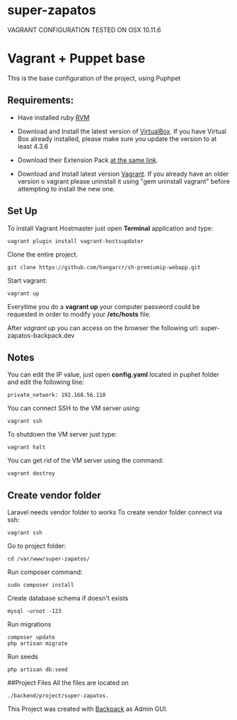 # super-zapatos

VAGRANT CONFIGURATION TESTED ON OSX 10.11.6
# Vagrant + Puppet base

This is the base configuration of the project, using Puphpet

## Requirements:
* Have installed ruby [RVM](http://rvm.io/)

* Download and Install the latest version of [VirtualBox](https://www.virtualbox.org/wiki/Downloads). If you have Virtual Box already installed, please make sure you update the version to at least 4.3.6

* Download their Extension Pack [at the same link](https://www.virtualbox.org/wiki/Downloads).

* Download and Install latest version [Vagrant](http://www.vagrantup.com/downloads.html). If you already have an older version o vagrant please uninstall it using "gem uninstall vagrant" before attempting to install the new one.

## Set Up

To install Vagrant Hostmaster just open __Terminal__ application and type:

    vagrant plugin install vagrant-hostsupdater

Clone the entire project.

    git clone https://github.com/hangarcr/sh-premiumip-webapp.git

Start vagrant:

    vagrant up

Everytime you do a __vagrant up__ your computer password could be requested in order to modify your __/etc/hosts__ file.

After *vagrant up* you can access on the browser the following url: super-zapatos-backpack.dev

## Notes

You can edit the IP value, just open __config.yaml__ located in puphet folder and edit the following line:

    private_network: 192.168.56.110

You can connect SSH to the VM server using:

    vagrant ssh

To shutdown the VM server just type:

    vagrant halt

You can get rid of the VM server using the command:

    vagrant destroy

## Create vendor folder
Laravel needs vendor folder to works
To create vendor folder connect via ssh:

	vagrant ssh

Go to project folder:

	cd /var/www/super-zapatos/
Run composer command:

	sudo composer install

Create database schema if doesn't exists

    mysql -uroot -123

Run migrations

    composer update
    php artisan migrate

Run seeds

    php artisan db:seed


##Project Files 
All the files are located on 

	./backend/project/super-zapatos.

This Project was created with [Backpack](https://backpackforlaravel.com/) as Admin GUI.
